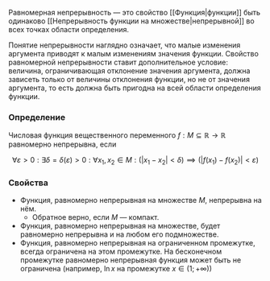Равномерная непрерывность — это свойство [[Функция|функции]] быть одинаково [[Непрерывность функции на множестве|непрерывной]] во всех точках области определения.

Понятие непрерывности наглядно означает, что малые изменения аргумента приводят к малым изменениям значения функции. Свойство равномерной непрерывности ставит дополнительное условие: величина, ограничивающая отклонение значения аргумента, должна зависеть только от величины отклонения функции, но не от значения аргумента, то есть должна быть пригодна на всей области определения функции.

### Определение

Числовая функция вещественного переменного $f : M \subseteq \mathbb{R} \to \mathbb{R}$ равномерно непрерывна, если

$$\forall \varepsilon > 0 : \exists \delta = \delta(\varepsilon) > 0 : \forall x_1,x_2 \in M: (|x_1 - x_2| < \delta) \implies (|f(x_1) - f(x_2)| < \varepsilon)$$

### Свойства

* Функция, равномерно непрерывная на множестве $M$, непрерывна на нём.
	* Обратное верно, если $M$ — компакт.
* Функция, равномерно непрерывная на множестве, будет равномерно непрерывна и на любом его подмножестве.
* Функция, равномерно непрерывная на ограниченном промежутке, всегда ограничена на этом промежутке. На бесконечном промежутке равномерно непрерывная функция может быть не ограничена (например, $\ln x$ на промежутке $x \in (1; +\infty)$)